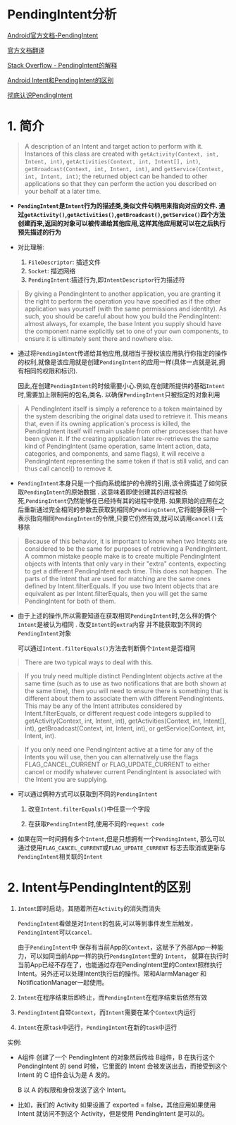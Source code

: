 # PendingIntent分析

[Android官方文档-PendingIntent](https://developer.android.com/reference/android/app/PendingIntent)

[官方文档翻译](http://antiless.com/pending-intent/)

[Stack Overflow - PendingIntent的解释](https://stackoverflow.com/questions/2808796/what-is-an-android-pendingintent)

[Android Intent和PendingIntent的区别](http://www.appblog.cn/2018/03/11/Android%20Intent%E5%92%8CPendingIntent%E7%9A%84%E5%8C%BA%E5%88%AB/)

[彻底认识PendingIntent](http://blog.51cto.com/13616847/2120149)

# 1. 简介

> A description of an Intent and target action to perform with it. Instances of this class are created with `getActivity(Context, int, Intent, int)`, `getActivities(Context, int, Intent[], int)`, `getBroadcast(Context, int, Intent, int)`, and `getService(Context, int, Intent, int)`; the returned object can be handed to other applications so that they can perform the action you described on your behalf at a later time.

- **`PendingIntent`是`Intent`行为的描述类,类似文件句柄用来指向对应的文件. 通过`getActivity()`,`getActivities()`,`getBroadcast()`,`getService()`四个方法创建而来,返回的对象可以被传递给其他应用,这样其他应用就可以在之后执行预先描述的行为**

- 对比理解:

	1. `FileDescriptor`: 描述文件
	2. `Socket`: 描述网络
	3. `PendingIntent`:描述行为,即`IntentDescriptor`行为描述符


> By giving a PendingIntent to another application, you are granting it the right to perform the operation you have specified as if the other application was yourself (with the same permissions and identity). As such, you should be careful about how you build the PendingIntent: almost always, for example, the base Intent you supply should have the component name explicitly set to one of your own components, to ensure it is ultimately sent there and nowhere else.

- 通过将`PendingIntent`传递给其他应用,就相当于授权该应用执行你指定的操作的权利,就像是该应用就是创建`PendingIntent`的应用一样(具体一点就是说,拥有相同的权限和标识). 

	因此,在创建`PendingIntent`的时候需要小心.例如,在创建所提供的基础`Intent`时,需要加上限制用的包名,类名. 以确保`PendingIntent`只被指定的对象利用


> A PendingIntent itself is simply a reference to a token maintained by the system describing the original data used to retrieve it. 
> This means that, even if its owning application's process is killed, the PendingIntent itself will remain usable from other processes that have been given it. 
> If the creating application later re-retrieves the same kind of PendingIntent (same operation, same Intent action, data, categories, and components, and same flags), it will receive a PendingIntent representing the same token if that is still valid, and can thus call cancel() to remove it.

- `PendingIntent`本身只是一个指向系统维护的令牌的引用,该令牌描述了如何获取`PendingIntent`的原始数据 . 这意味着即使创建其的进程被杀死,`PendingIntent`仍然能够在已经持有其的进程中使用. 如果原始的应用在之后重新通过完全相同的参数去获取到相同的`PendingIntent`,它将能够获得一个表示指向相同`PendingIntent`的令牌,只要它仍然有效,就可以调用`cancel()`去移除


> Because of this behavior, it is important to know when two Intents are considered to be the same for purposes of retrieving a PendingIntent. A common mistake people make is to create multiple PendingIntent objects with Intents that only vary in their "extra" contents, expecting to get a different PendingIntent each time. This does not happen. The parts of the Intent that are used for matching are the same ones defined by Intent.filterEquals. If you use two Intent objects that are equivalent as per Intent.filterEquals, then you will get the same PendingIntent for both of them.

- 由于上述的操作,所以需要知道在获取相同`PendingIntent`时,怎么样的俩个`Intent`是被认为相同 . 改变`Intent`的`extra`内容 并不能获取到不同的`PendingIntent`对象

	可以通过`Intent.filterEquals()`方法去判断俩个`Intent`是否相同


> There are two typical ways to deal with this.

> If you truly need multiple distinct PendingIntent objects active at the same time (such as to use as two notifications that are both shown at the same time), then you will need to ensure there is something that is different about them to associate them with different PendingIntents. This may be any of the Intent attributes considered by Intent.filterEquals, or different request code integers supplied to getActivity(Context, int, Intent, int), getActivities(Context, int, Intent[], int), getBroadcast(Context, int, Intent, int), or getService(Context, int, Intent, int).

> If you only need one PendingIntent active at a time for any of the Intents you will use, then you can alternatively use the flags FLAG_CANCEL_CURRENT or FLAG_UPDATE_CURRENT to either cancel or modify whatever current PendingIntent is associated with the Intent you are supplying.

- 可以通过俩种方式可以获取到不同的`PendingIntent`

	1. 改变`Intent.filterEquals()`中任意一个字段

	2. 在获取`PendingIntent`时,使用不同的`request code`

- 如果在同一时间拥有多个`Intent`,但是只想拥有一个`PendingIntent`, 那么可以通过使用`FLAG_CANCEL_CURRENT`或`FLAG_UPDATE_CURRENT` 标志去取消或更新与`PendingIntent`相关联的`Intent`


# 2. Intent与PendingIntent的区别


1. `Intent`即时启动，其随着所在`Activity`的消失而消失
	
	`PendingIntent`看做是对`Intent`的包装,可以等到事件发生后触发，`PendingIntent`可以`cancel`.

	由于`PendingIntent`中 保存有当前App的`Context`，这赋予了外部App一种能力，可以如同当前App一样的执行`PendingIntent`里的 `Intent`， 就算在执行时当前App已经不存在了，也能通过存在PendingIntent里的Context照样执行Intent。另外还可以处理Intent执行后的操作。常和AlarmManager 和NotificationManager一起使用。

2. `Intent`在程序结束后即终止，而`PendingIntent`在程序结束后依然有效

3. `PendingIntent`自带`Context`，而`Intent`需要在某个`Context`内运行

4. `Intent`在原`task`中运行，`PendingIntent`在新的`task`中运行


实例:

- A组件 创建了一个 PendingIntent 的对象然后传给 B组件，B 在执行这个 PendingIntent 的 send 时候，它里面的 Intent 会被发送出去，而接受到这个 Intent 的 C 组件会认为是 A 发的。

	B 以 A 的权限和身份发送了这个 Intent。

- 比如，我们的 Activity 如果设置了 exported = false，其他应用如果使用 Intent 就访问不到这个 Activity，但是使用 PendingIntent 是可以的。

